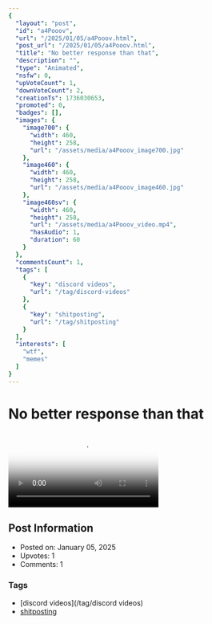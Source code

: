 ```yaml
---
{
  "layout": "post",
  "id": "a4Pooov",
  "url": "/2025/01/05/a4Pooov.html",
  "post_url": "/2025/01/05/a4Pooov.html",
  "title": "No better response than that",
  "description": "",
  "type": "Animated",
  "nsfw": 0,
  "upVoteCount": 1,
  "downVoteCount": 2,
  "creationTs": 1736030653,
  "promoted": 0,
  "badges": [],
  "images": {
    "image700": {
      "width": 460,
      "height": 258,
      "url": "/assets/media/a4Pooov_image700.jpg"
    },
    "image460": {
      "width": 460,
      "height": 258,
      "url": "/assets/media/a4Pooov_image460.jpg"
    },
    "image460sv": {
      "width": 460,
      "height": 258,
      "url": "/assets/media/a4Pooov_video.mp4",
      "hasAudio": 1,
      "duration": 60
    }
  },
  "commentsCount": 1,
  "tags": [
    {
      "key": "discord videos",
      "url": "/tag/discord-videos"
    },
    {
      "key": "shitposting",
      "url": "/tag/shitposting"
    }
  ],
  "interests": [
    "wtf",
    "memes"
  ]
}
---
```


# No better response than that

<video controls playsinline loop poster="/assets/media/a4Pooov_image460.jpg">
  <source src="/assets/media/a4Pooov_video.mp4" type="video/mp4">
  Your browser does not support the video tag.
</video>

## Post Information

- Posted on: January 05, 2025
- Upvotes: 1
- Comments: 1

### Tags

- [discord videos](/tag/discord videos)
- [shitposting](/tag/shitposting)

